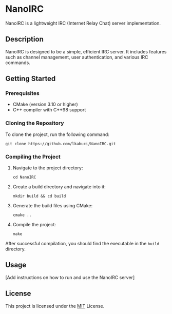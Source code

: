 # NanoIRC

NanoIRC is a lightweight IRC (Internet Relay Chat) server implementation.

## Description

NanoIRC is designed to be a simple, efficient IRC server. It includes features such as channel management, user authentication, and various IRC commands.

## Getting Started

### Prerequisites

- CMake (version 3.10 or higher)
- C++ compiler with C++98 support

### Cloning the Repository

To clone the project, run the following command:

```
git clone https://github.com/lkabuci/NanoIRC.git
```

### Compiling the Project

1. Navigate to the project directory:
   ```
   cd NanoIRC
   ```

2. Create a build directory and navigate into it:
   ```
   mkdir build && cd build
   ```

3. Generate the build files using CMake:
   ```
   cmake ..
   ```

4. Compile the project:
   ```
   make
   ```

After successful compilation, you should find the executable in the `build` directory.

## Usage

[Add instructions on how to run and use the NanoIRC server]

## License

This project is licensed under the [MIT](LICENSE) License.
